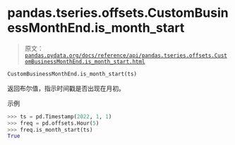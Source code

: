 # pandas.tseries.offsets.CustomBusinessMonthEnd.is_month_start

> 原文：[`pandas.pydata.org/docs/reference/api/pandas.tseries.offsets.CustomBusinessMonthEnd.is_month_start.html`](https://pandas.pydata.org/docs/reference/api/pandas.tseries.offsets.CustomBusinessMonthEnd.is_month_start.html)

```py
CustomBusinessMonthEnd.is_month_start(ts)
```

返回布尔值，指示时间戳是否出现在月初。

示例

```py
>>> ts = pd.Timestamp(2022, 1, 1)
>>> freq = pd.offsets.Hour(5)
>>> freq.is_month_start(ts)
True 
```
